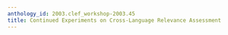 ```yaml
---
anthology_id: 2003.clef_workshop-2003.45
title: Continued Experiments on Cross-Language Relevance Assessment
---
```

